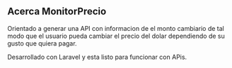 ## Acerca MonitorPrecio

Orientado a generar una API con informacion de el monto cambiario 
de tal modo que el usuario pueda cambiar el precio del dolar dependiendo
de su gusto que quiera pagar. 

Desarrollado con Laravel y esta listo para funcionar con APis. 